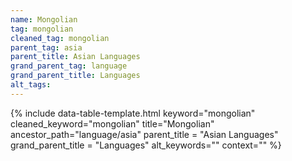 ```yaml
---
name: Mongolian
tag: mongolian
cleaned_tag: mongolian
parent_tag: asia
parent_title: Asian Languages
grand_parent_tag: language
grand_parent_title: Languages
alt_tags: 
---
```


{% include data-table-template.html 
  keyword="mongolian" 
  cleaned_keyword="mongolian" 
  title="Mongolian"
  ancestor_path="language/asia" 
  parent_title = "Asian Languages"
  grand_parent_title = "Languages"
  alt_keywords=""
  context=""
%}

